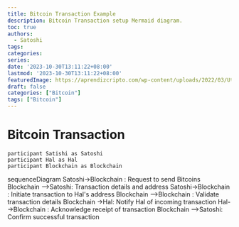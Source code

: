 ```yaml
---
title: Bitcoin Transaction Example
description: Bitcoin Transaction setup Mermaid diagram.
toc: true
authors:
  - Satoshi
tags:
categories:
series:
date: '2023-10-30T13:11:22+08:00'
lastmod: '2023-10-30T13:11:22+08:00'
featuredImage: https://aprendizcripto.com/wp-content/uploads/2022/03/Utxo-Bitcoin.jpg
draft: false
categories: ["Bitcoin"]
tags: ["Bitcoin"]
---
```

# Bitcoin Transaction

    participant Satishi as Satoshi
    participant Hal as Hal
    participant Blockchain as Blockchain 

<div class="mermaid">
 sequenceDiagram
    Satoshi->Blockchain : Request to send Bitcoins
    Blockchain -->Satoshi: Transaction details and address
    Satoshi->Blockchain : Initiate transaction to Hal's address
    Blockchain -->Blockchain : Validate transaction details
    Blockchain ->Hal: Notify Hal of incoming transaction
    Hal-->Blockchain : Acknowledge receipt of transaction
    Blockchain -->Satoshi: Confirm successful transaction
</div>

    

